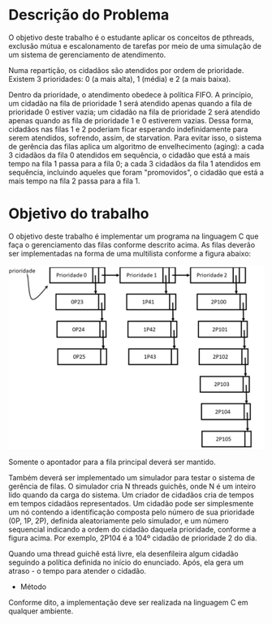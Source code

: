 # Descrição do Problema

O objetivo deste trabalho é o estudante aplicar os conceitos de pthreads, exclusão mútua e escalonamento de tarefas por meio de uma simulação de um sistema de gerenciamento de atendimento.

Numa repartição, os cidadãos são atendidos por ordem de prioridade. Existem 3 prioridades: 0 (a mais alta), 1 (média) e 2 (a mais baixa).

Dentro da prioridade, o atendimento obedece à política FIFO. A princípio, um cidadão na fila de prioridade 1 será atendido apenas quando a fila de prioridade 0 estiver vazia; um cidadão na fila de prioridade 2 será atendido apenas quando as fila de prioridade 1 e 0 estiverem vazias. Dessa forma, cidadãos nas filas 1 e 2 poderiam ficar esperando indefinidamente para serem atendidos, sofrendo, assim, de starvation. Para evitar isso, o sistema de gerência das filas aplica um algoritmo de envelhecimento (aging): a cada 3 cidadãos da fila 0 atendidos em sequência, o cidadão que está a mais tempo na fila 1 passa para a fila 0; a cada 3 cidadãos da fila 1 atendidos em sequência, incluindo aqueles que foram "promovidos", o cidadão que está a mais tempo na fila 2 passa para a fila 1. 

# Objetivo do trabalho

O objetivo deste trabalho é implementar um programa na linguagem C que faça o gerenciamento das filas conforme descrito acima. As filas deverão ser implementadas na forma de uma multilista conforme a figura abaixo:

![alt text](https://github.com/SadiJr/Trabalho-SO-01/blob/master/.imagens/lista.png)

Somente o apontador para a fila principal deverá ser mantido. 

Também deverá ser implementado um simulador para testar o sistema de gerência de filas.  O simulador cria N threads guichês, onde N é um inteiro lido quando da carga do sistema. Um criador de cidadãos cria de tempos em tempos cidadãos representados. Um cidadão pode ser simplesmente um nó contendo a identificação composta pelo número de sua prioridade (0P, 1P, 2P), definida aleatoriamente pelo simulador, e um número sequencial indicando a ordem do cidadão daquela prioridade, conforme a figura acima. Por exemplo, 2P104 é a 104º cidadão de prioridade 2 do dia. 

Quando uma thread guichê está livre, ela desenfileira algum cidadão seguindo a política definida no início do enunciado. Após, ela gera um atraso - o tempo para atender o cidadão. 

* Método

Conforme dito, a implementação deve ser realizada na linguagem C em qualquer ambiente.
